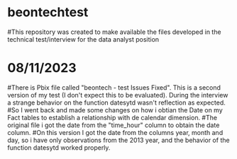 # beontechtest

#This repository was created to make available the files developed in the technical test/interview for the data analyst position

# 08/11/2023
#There is Pbix file called "beontech - test Issues Fixed". This is a second version of my test (I don't expect this to be evaluated). During the interview a strange behavior on the function datesytd wasn't reflection as expected.
#So I went back and made some changes on how i obtian the Date on my Fact tables to establish a relationship with de calendar dimension. 
#The original file i got the date from the "time_hour" column to obtain the date column.
#On this version I got the date from the columns year, month and day, so i have only observations from the 2013 year, and the behavior of the function datesytd worked properly.
